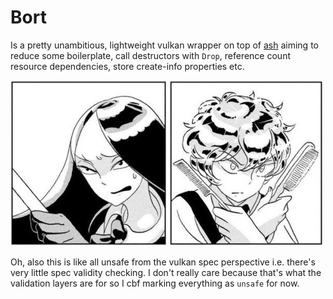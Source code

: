 # Bort

Is a pretty unambitious, lightweight vulkan wrapper on top of [ash](https://github.com/ash-rs/ash) aiming to reduce some boilerplate, call destructors with `Drop`, reference count resource dependencies, store create-info properties etc.

![Bort under attack](/assets/bort-under-attack.jpg)

Oh, also this is like all unsafe from the vulkan spec perspective i.e. there's very little spec validity checking. I don't really care because that's what the validation layers are for so I cbf marking everything as `unsafe` for now.